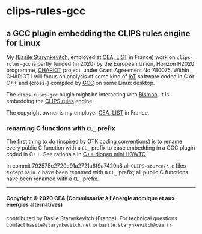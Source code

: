 # clips-rules-gcc

## a GCC plugin embedding the CLIPS rules engine for Linux

My ([Basile Starynkevitch](http://starynkevitch.net/Basile/), employed
at [CEA, LIST](http://www-list.cea.fr/) in France) work on
`clips-rules-gcc` is partly funded (in 2020) by the European Union,
Horizon H2020 programme, [CHARIOT](http://chariotproject.eu/) project,
under Grant Agreement No 780075. Within CHARIOT I will focus on
analysis of some kind of
[IoT](https://en.wikipedia.org/wiki/Internet_of_things) software coded
in C or C++ and (cross-) compiled by [GCC](http://gcc.gnu.org/) on
some Linux desktop.

The `clips-rules-gcc` plugin might be interacting with
[Bismon](http://github.com/bstarynk/bismon). It is embedding the
[CLIPS rules](http://www.clipsrules.net/) engine.

The copyright owner is my employer [CEA, LIST](https://www-list.cea.fr/) in France.

### renaming C functions with `CL_`  prefix


The first thing to do (inspired by [GTK](https://gtk.org/) coding
conventions) is to rename every public C function with a `CL_` prefix
to ease embedding in a GCC plugin coded in C++. See rationale in [C++
dlopen mini HOWTO](https://www.tldp.org/HOWTO/html_single/C++-dlopen/)

In commit 792575c2720e91a2721a6f9a7429a8 all `CLIPS-source/*.c` files
except `main.c` have been renamed with a `CL_` prefix; all public C
functions have been renamed with a `CL_` prefix.


-----

#### Copyright © 2020 CEA (Commissariat à l'énergie atomique et aux énergies alternatives)

contributed by Basile Starynkevitch (France). For technical questions
contact `basile@starynkevitch.net` or `basile.starynkevitch@cea.fr`

